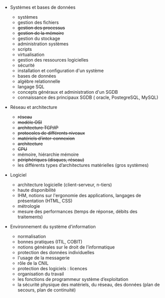 - Systèmes et bases de données
   - systèmes
   - gestion des fichiers
   - ~~gestion des processus~~
   - ~~gestion de la mémoire~~
   - gestion du stockage
   - administration systèmes
   - scripts
   - virtualisation
   - gestion des ressources logicielles
   - sécurité
   - installation et configuration d'un système
   - bases de données
   - algèbre relationnelle
   - langage SQL
   - concepts généraux et administration d'un SGDB
   - connaissance des principaux SGDB ( oracle, PostegreSQL, MySQL)


- Réseau et architecture
  - ~~réseau~~
  - ~~modèle OSI~~
  - ~~architecture TCP/IP~~
  - ~~protocoles de différents niveaux~~
  - ~~matériels d’inter-connexion~~
  - ~~architecture~~
  - ~~CPU~~
  - mémoire, hiérarchie mémoire
  - ~~périphériques (disques, réseau)~~
  - les différents types d’architectures matérielles (gros systèmes)
 

- Logiciel
  - architecture logicielle (client-serveur, n-tiers)
  - haute disponibilité
  - IHM, notions sur l'ergonomie des applications, langages de présentation (HTML, CSS)
  - métrologie
  - mesure des performances (temps de réponse, débits des traitements)
 
    
- Environnement du système d’information
  - normalisation
  - bonnes pratiques (ITIL, COBIT)
  - notions générales sur le droit de l’informatique
  - protection des données individuelles
  - l'usage de la messagerie
  - rôle de la CNIL
  - protection des logiciels : licences
  - organisation du travail
  - les fonctions de programmeur système d’exploitation
  - la sécurité physique des matériels, du réseau, des données (plan de secours, plan de continuité)
